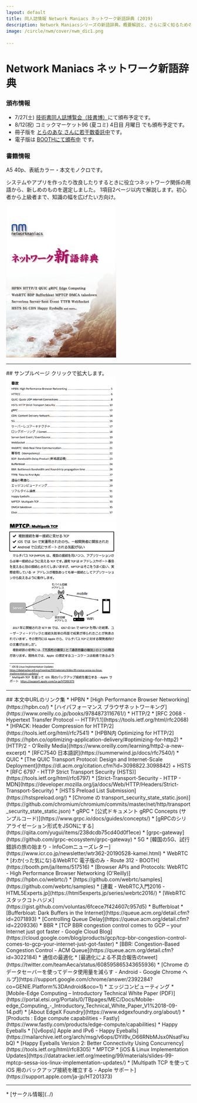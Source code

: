 ```yaml
---
layout: default
title: 同人誌情報 Network Maniacs ネットワーク新語辞典 (2019)
description: Network Maniacsシリーズの新語辞典。概要解説と、さらに深く知るためのポインタを示す。
image: /circle/nwm/cover/nwm_dic1.png

---
```


Network Maniacs ネットワーク新語辞典
====

### 頒布情報

* 7/27(土) [技術書同人誌博覧会（技書博）](https://gishohaku.dev/)にて頒布予定です。
* 8/12(祝) コミックマーケット96 (夏コミ) 4日目 月曜日 でも頒布予定です。
* 冊子版を [とらのあな さんに若干数委託中](https://ec.toranoana.shop/tora/ec/item/040030769470)です。
* 電子版は [BOOTHにて頒布中](https://moccos.booth.pm/items/1574048) です。

### 書籍情報
A5 40p、表紙カラー・本文モノクロです。

システムやアプリを作ったり改良したりするときに役立つネットワーク関係の用語から、新しめのものを選定しました。
1項目2ページ以内で解説します。初心者から上級者まで、知識の幅を広げたい方向け。

<a href="./cover/nwm_dic1.png" rel="lightbox">
  <img src="./cover/nwm_dic1.png" alt="表紙" style="width: 300px;"/>
</a>

<hr/>
## サンプルページ
クリックで拡大します。


<a href="./sample/nwm_dic1_index.png" rel="lightbox">
  <img src="./sample/nwm_dic1_index.png" alt="目次" style="width: 300px;"/>
</a>
<a href="./sample/nwm_dic1_mptcp.png" rel="lightbox">
  <img src="./sample/nwm_dic1_mptcp.png" alt="内容サンプル1" style="width: 300px;"/>
</a>

<hr/>
## 本文中URLのリンク集
* HPBN
  * [High Performance Browser Networking](https://hpbn.co/)
  * [ハイパフォーマンス ブラウザネットワーキング](https://www.oreilly.co.jp/books/9784873116761/)
* HTTP/2
  * [RFC 2068 - Hypertext Transfer Protocol -- HTTP/1.1](https://tools.ietf.org/html/rfc2068)
  * [HPACK: Header Compression for HTTP/2](https://tools.ietf.org/html/rfc7541)
  * [HPBN内 Optimizing for HTTP/2](https://hpbn.co/optimizing-application-delivery/#optimizing-for-http2)
  * [HTTP/2 - O'Reilly Media](https://www.oreilly.com/learning/http2-a-new-excerpt)
  * [RFC7540 日本語訳](https://summerwind.jp/docs/rfc7540/)
* QUIC
  * [The QUIC Transport Protocol: Design and Internet-Scale Deployment](https://dl.acm.org/citation.cfm?id=3098822.3098842)
+ HSTS
  * [RFC 6797 - HTTP Strict Transport Security (HSTS)](https://tools.ietf.org/html/rfc6797)
  * [Strict-Transport-Security - HTTP - MDN](https://developer.mozilla.org/ja/docs/Web/HTTP/Headers/Strict-Transport-Security)
  * [HSTS Preload List Submission](https://hstspreload.org/)
  * [Chrome の transport_security_state_static.json)](https://github.com/chromium/chromium/commits/master/net/http/transport_security_state_static.json)
* gRPC
  * [公式ドキュメント gRPC Concepts (サンプルコード)](https://www.grpc.io/docs/guides/concepts/)
  * [gRPCのシリアライゼーション形式をJSONにする](https://qiita.com/yugui/items/238dcdb75cd40d0f1ece)
  * [grpc-gateway](https://github.com/grpc-ecosystem/grpc-gateway)
* 5G
  * [韓国の5G、試行錯誤の旅の始まり - InfoComニューズレター](https://www.icr.co.jp/newsletter/wtr362-20190528-kamei.html)
* WebRTC
  * [わか(った気にな)るWebRTC 電子版のみ - Route 312 - BOOTH](https://booth.pm/ja/items/517516)
  * [Browser APIs and Protocols: WebRTC - High Performance Browser Networking (O'Reilly)](https://hpbn.co/webrtc/)
  * [https://github.com/webrtc/samples](https://github.com/webrtc/samples)
  * [連載 - WebRTC入門2016 - HTML5Experts.jp](https://html5experts.jp/series/webrtc2016/)
  * [WebRTC スタックコトハジメ](https://gist.github.com/voluntas/6fcece7f424607c957d5)
* Bufferbloat
  * [Bufferbloat: Dark Buffers in the Internet](https://queue.acm.org/detail.cfm?id=2071893)
  * [Controlling Queue Delay](https://queue.acm.org/detail.cfm?id=2209336)
* BBR
  * [TCP BBR congestion control comes to GCP – your Internet just got faster - Google Cloud Blog](https://cloud.google.com/blog/products/gcp/tcp-bbr-congestion-control-comes-to-gcp-your-internet-just-got-faster)
  * [BBR: Congestion-Based Congestion Control - ACM Queue](https://queue.acm.org/detail.cfm?id=3022184)
* 通信の最適化
  * [最適化による不具合報告のtweet](https://twitter.com/teamAeca/status/608595865343655936)
  * [Chrome のデータセーバーを使ってデータ使用量を減らす - Android - Google Chrome ヘルプ](https://support.google.com/chrome/answer/2392284?co=GENIE.Platform%3DAndroid&oco=1)
* エッジコンピューティング
  * [Mobile-Edge Computing – Introductory Technical White Paper (PDF)](https://portal.etsi.org/Portals/0/TBpages/MEC/Docs/Mobile-edge_Computing_-_Introductory_Technical_White_Paper_V1%2018-09-14.pdf)
  * [About EdgeX Foundry](https://www.edgexfoundry.org/about/)
  * [Products : Edge compute capabilities - Fastly](https://www.fastly.com/products/edge-compute/capabilities)
* Happy Eyeballs
  * [\[v6ops\] Apple and IPv6 - Happy Eyeballs](https://mailarchive.ietf.org/arch/msg/v6ops/DYiI9v_O66RNbMJsx0NsatFkubQ)
  * [Happy Eyeballs Version 2: Better Connectivity Using Concurrency](https://tools.ietf.org/html/rfc8305)
* MPTCP
  * [iOS & Linux Implementation Updates](https://datatracker.ietf.org/meeting/99/materials/slides-99-mptcp-sessa-ios-linux-implementation-updates/)
  * [Multipath TCP を使って iOS 用のバックアップ接続を確立する - Apple サポート](https://support.apple.com/ja-jp/HT201373)

<hr/>
* [サークル情報](../)
